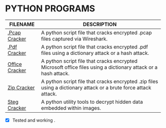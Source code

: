 # PYTHON PROGRAMS

| FILENAME | DESCRIPTION |
|----------------|-------------|
| [.Pcap Cracker](https://github.com/BroadbentT/PCAP-CRACKER) | A python script file that cracks encrypted .pcap files captured via Wireshark.|
| [.Pdf Cracker](https://github.com/BroadbentT/PDF-CRACKER) | A python script file that cracks encrypted .pdf files using a dictionary attack or a hash attack. |
| [Office Cracker](https://github.com/BroadbentT/OFFICE-CRACKER) |A python script file that cracks encrypted Microsoft office files using a dictionary attack or a hash attack.|
| [Zip Cracker](https://github.com/BroadbentT/ZIP-CRACKER) |A python script file that cracks encrypted .zip files using a dictionary attack or a brute force attack attack.|
| [Steg Cracker](https://github.com/BroadbentT/STEG-MASTER) |A python utility tools to decrypt hidden data embedded within images.|

- [X] Tested and working .

